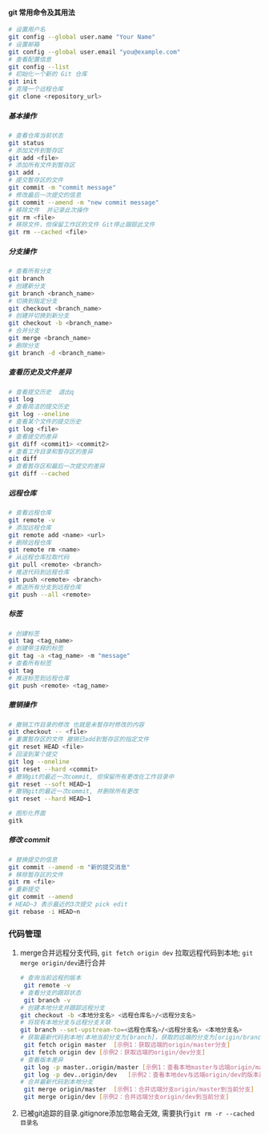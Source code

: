 #### git 常用命令及其用法

```bash
# 设置用户名
git config --global user.name "Your Name"
# 设置邮箱
git config --global user.email "you@example.com"
# 查看配置信息
git config --list
# 初始化一个新的 Git 仓库
git init
# 克隆一个远程仓库
git clone <repository_url>

```

##### 基本操作

```bash
# 查看仓库当前状态
git status
# 添加文件到暂存区
git add <file>
# 添加所有文件到暂存区
git add .
# 提交暂存区的文件
git commit -m "commit message"
# 修改最后一次提交的信息
git commit --amend -m "new commit message"
# 移除文件  并记录此次操作
git rm <file>
# 移除文件，但保留工作区的文件 Git停止跟踪此文件
git rm --cached <file>
```

##### 分支操作

```bash
# 查看所有分支
git branch
# 创建新分支
git branch <branch_name>
# 切换到指定分支
git checkout <branch_name>
# 创建并切换到新分支
git checkout -b <branch_name>
# 合并分支
git merge <branch_name>
# 删除分支
git branch -d <branch_name>
```

##### 查看历史及文件差异

```bash
# 查看提交历史  退出q
git log
# 查看简洁的提交历史
git log --oneline
# 查看某个文件的提交历史
git log <file>
# 查看提交的差异
git diff <commit1> <commit2>
# 查看工作目录和暂存区的差异
git diff
# 查看暂存区和最后一次提交的差异
git diff --cached
```

##### 远程仓库

```bash
# 查看远程仓库
git remote -v
# 添加远程仓库
git remote add <name> <url>
# 删除远程仓库
git remote rm <name>
# 从远程仓库拉取代码
git pull <remote> <branch>
# 推送代码到远程仓库
git push <remote> <branch>
# 推送所有分支到远程仓库
git push --all <remote>
```

##### 标签

```bash
# 创建标签
git tag <tag_name>
# 创建带注释的标签
git tag -a <tag_name> -m "message"
# 查看所有标签
git tag
# 推送标签到远程仓库
git push <remote> <tag_name>
```

##### 撤销操作

```bash
# 撤销工作目录的修改 也就是未暂存时修改的内容
git checkout -- <file>
# 重置暂存区的文件 撤销已add到暂存区的指定文件
git reset HEAD <file>
# 回滚到某个提交
git log --oneline
git reset --hard <commit>
# 撤销git的最近一次commit, 但保留所有更改在工作目录中
git reset --soft HEAD~1
# 撤销git的最近一次commit, 并删除所有更改
git reset --hard HEAD~1

```

```bash
# 图形化界面
gitk
```

#####  修改 commit

```bash
# 替换提交的信息
git commit --amend -m "新的提交消息"
# 移除暂存区的文件
git rm <file>
# 重新提交
git commit --amend
# HEAD~3 表示最近的3次提交 pick edit
git rebase -i HEAD~n
```

### 代码管理

1. merge合并远程分支代码, `git fetch origin dev` 拉取远程代码到本地; `git merge origin/dev`进行合并

   ```bash
   # 查询当前远程的版本
    git remote -v
   # 查看分支的跟踪状态
    git branch -v
   # 创建本地分支并跟踪远程分支
   git checkout -b <本地分支名> <远程仓库名>/<远程分支名>
   # 将现有本地分支与远程分支关联
   git branch --set-upstream-to=<远程仓库名>/<远程分支名> <本地分支名>
   # 获取最新代码到本地(本地当前分支为[branch]，获取的远端的分支为[origin/branch])
    git fetch origin master  [示例1：获取远端的origin/master分支]
    git fetch origin dev [示例2：获取远端的origin/dev分支]
   # 查看版本差异
    git log -p master..origin/master [示例1：查看本地master与远端origin/master的版本差异]
    git log -p dev..origin/dev   [示例2：查看本地dev与远端origin/dev的版本差异]
   # 合并最新代码到本地分支
    git merge origin/master  [示例1：合并远端分支origin/master到当前分支]
    git merge origin/dev [示例2：合并远端分支origin/dev到当前分支]
   ```

2. 已被git追踪的目录.gitignore添加忽略会无效, 需要执行`git rm -r --cached 目录名`

